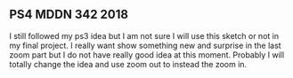## PS4 MDDN 342 2018

I still followed my ps3 idea but I am not sure I will use this sketch or not in my final project. I really want show something new and surprise in the last zoom part but I do not have really good idea at this moment. Probably I will totally change the idea and use zoom out to instead the zoom in.